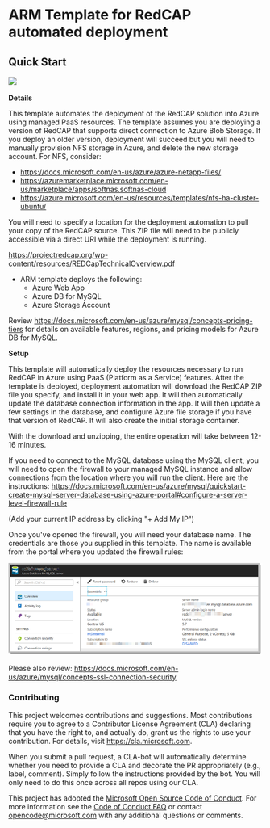 # ARM Template for RedCAP automated deployment


## Quick Start

<a href="https://portal.azure.com/#create/Microsoft.Template/uri/https%3A%2F%2Fraw.githubusercontent.com%2FMicrosoft%2Fazure-redcap-paas%2Fmaster%2Fazuredeploy.json" target="_blank"><img src="http://azuredeploy.net/deploybutton.png"/></a>

__Details__

This template automates the deployment of the RedCAP solution into Azure using managed PaaS resources. The template assumes you are deploying a version of RedCAP that supports direct connection to Azure Blob Storage. If you deploy an older version, deployment will succeed but you will need to manually provision NFS storage in Azure, and delete the new storage account. For NFS, consider:
  * https://docs.microsoft.com/en-us/azure/azure-netapp-files/
  * https://azuremarketplace.microsoft.com/en-us/marketplace/apps/softnas.softnas-cloud
  * https://azure.microsoft.com/en-us/resources/templates/nfs-ha-cluster-ubuntu/

You will need to specify a location for the deployment automation to pull your copy of the RedCAP source. This ZIP file will need to be publicly accessible via a direct URI while the deployment is running.

https://projectredcap.org/wp-content/resources/REDCapTechnicalOverview.pdf

* ARM template deploys the following:
  * Azure Web App
  * Azure DB for MySQL
  * Azure Storage Account

Review https://docs.microsoft.com/en-us/azure/mysql/concepts-pricing-tiers for details on available features, regions, and pricing models for Azure DB for MySQL.

__Setup__

This template will automatically deploy the resources necessary to run RedCAP in Azure using PaaS (Platform as a Service) features. After the template is deployed, deployment automation will download the RedCAP ZIP file you specify, and install it in your web app. It will then automatically update the database connection information in the app. It will then update a few settings in the database, and configure Azure file storage if you have that version of RedCAP. It will also create the initial storage container.

With the download and unzipping, the entire operation will take between 12-16 minutes.

If you need to connect to the MySQL database using the MySQL client, you will need to open the firewall to your managed MySQL instance and allow connections from the location where you will run the client. Here are the instructions:
https://docs.microsoft.com/en-us/azure/mysql/quickstart-create-mysql-server-database-using-azure-portal#configure-a-server-level-firewall-rule

(Add your current IP address by clicking "+ Add My IP")

Once you've opened the firewall, you will need your database name. The credentials are those you supplied in this template. The name is available from the portal where you updated the firewall rules:

  ![alt text][MySql]

Please also review:
https://docs.microsoft.com/en-us/azure/mysql/concepts-ssl-connection-security

### Contributing

This project welcomes contributions and suggestions.  Most contributions require you to agree to a
Contributor License Agreement (CLA) declaring that you have the right to, and actually do, grant us
the rights to use your contribution. For details, visit https://cla.microsoft.com.

When you submit a pull request, a CLA-bot will automatically determine whether you need to provide
a CLA and decorate the PR appropriately (e.g., label, comment). Simply follow the instructions
provided by the bot. You will only need to do this once across all repos using our CLA.

This project has adopted the [Microsoft Open Source Code of Conduct](https://opensource.microsoft.com/codeofconduct/).
For more information see the [Code of Conduct FAQ](https://opensource.microsoft.com/codeofconduct/faq/) or
contact [opencode@microsoft.com](mailto:opencode@microsoft.com) with any additional questions or comments.


[MySql]: ./images/mysql.png